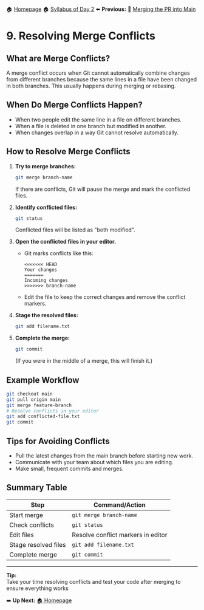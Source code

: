 🏠 [Homepage](../README.md)
🏠 [Syllabus of Day 2](./2-1-intro.md)
⬅️ **Previous:** 🔀 [Merging the PR into Main](./2-9-merging.md)

# 9. Resolving Merge Conflicts

## What are Merge Conflicts?

A merge conflict occurs when Git cannot automatically combine changes from different branches because the same lines in a file have been changed in both branches. This usually happens during merging or rebasing.

## When Do Merge Conflicts Happen?

- When two people edit the same line in a file on different branches.
- When a file is deleted in one branch but modified in another.
- When changes overlap in a way Git cannot resolve automatically.

## How to Resolve Merge Conflicts

1. **Try to merge branches:**
   ```sh
   git merge branch-name
   ```
   If there are conflicts, Git will pause the merge and mark the conflicted files.

2. **Identify conflicted files:**
   ```sh
   git status
   ```
   Conflicted files will be listed as "both modified".

3. **Open the conflicted files in your editor.**
   - Git marks conflicts like this:
     ```
     <<<<<<< HEAD
     Your changes
     =======
     Incoming changes
     >>>>>>> branch-name
     ```
   - Edit the file to keep the correct changes and remove the conflict markers.

4. **Stage the resolved files:**
   ```sh
   git add filename.txt
   ```

5. **Complete the merge:**
   ```sh
   git commit
   ```
   (If you were in the middle of a merge, this will finish it.)

## Example Workflow

```sh
git checkout main
git pull origin main
git merge feature-branch
# Resolve conflicts in your editor
git add conflicted-file.txt
git commit
```

## Tips for Avoiding Conflicts

- Pull the latest changes from the main branch before starting new work.
- Communicate with your team about which files you are editing.
- Make small, frequent commits and merges.

## Summary Table

| Step                    | Command/Action                        |
|-------------------------|---------------------------------------|
| Start merge             | `git merge branch-name`               |
| Check conflicts         | `git status`                          |
| Edit files              | Resolve conflict markers in editor    |
| Stage resolved files    | `git add filename.txt`                |
| Complete merge          | `git commit`                          |

---

**Tip:**  
Take your time resolving conflicts and test your code after merging to ensure everything works


➡️ **Up Next:** [ 🏠  Homepage](../README.md)